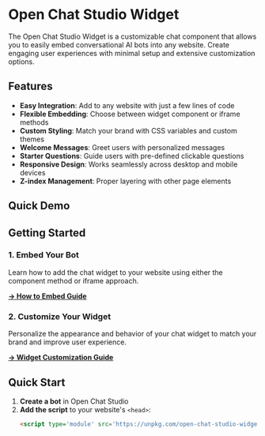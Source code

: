# Open Chat Studio Widget

The Open Chat Studio Widget is a customizable chat component that allows you to easily embed conversational AI bots into any website. Create engaging user experiences with minimal setup and extensive customization options.

## Features

- **Easy Integration**: Add to any website with just a few lines of code
- **Flexible Embedding**: Choose between widget component or iframe methods
- **Custom Styling**: Match your brand with CSS variables and custom themes
- **Welcome Messages**: Greet users with personalized messages
- **Starter Questions**: Guide users with pre-defined clickable questions
- **Responsive Design**: Works seamlessly across desktop and mobile devices
- **Z-index Management**: Proper layering with other page elements

## Quick Demo

<open-chat-studio-widget visible="false" bot-url="https://chatbots.dimagi.com/a/dimagi/experiments/e/dc2c0c98-d655-4042-b184-7a7a2ecb2954/embed/start/" button-text="Chat Demo" welcome-messages="['Hi! Welcome to our support chat.']" starter-questions="['Tell me about pricing', 'Schedule a demo']"></open-chat-studio-widget>

## Getting Started

### 1. Embed Your Bot
Learn how to add the chat widget to your website using either the component method or iframe approach.

[**→ How to Embed Guide**](../../how-to/embed.md)

### 2. Customize Your Widget
Personalize the appearance and behavior of your chat widget to match your brand and improve user experience.

[**→ Widget Customization Guide**](./widget_customization.md)

## Quick Start

1. **Create a bot** in Open Chat Studio
2. **Add the script** to your website's `<head>`:
   ```html
   <script type='module' src='https://unpkg.com/open-chat-studio-widget@0.3.1/dist/open-chat-studio-widget/open-chat-studio-widget.esm.js' async></script>
